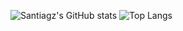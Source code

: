 ![Santiagz's GitHub stats](https://github-readme-stats.vercel.app/api?username=santiagz&show_icons=true&theme=city_lights)
![Top Langs](https://github-readme-stats.vercel.app/api/top-langs/?santiagz=anuraghazra)
